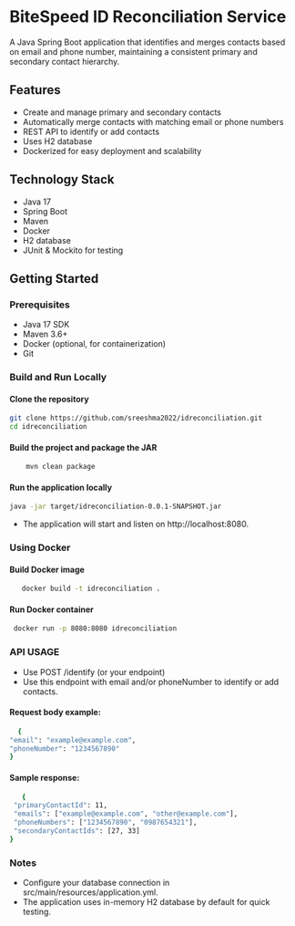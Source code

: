 # BiteSpeed ID Reconciliation Service

A Java Spring Boot application that identifies and merges contacts based on email and phone number, maintaining a consistent primary and secondary contact hierarchy.

## Features

- Create and manage primary and secondary contacts
- Automatically merge contacts with matching email or phone numbers
- REST API to identify or add contacts
- Uses H2 database
- Dockerized for easy deployment and scalability

## Technology Stack

- Java 17
- Spring Boot
- Maven
- Docker
- H2 database
- JUnit & Mockito for testing

## Getting Started

### Prerequisites

- Java 17 SDK
- Maven 3.6+
- Docker (optional, for containerization)
- Git

### Build and Run Locally

#### Clone the repository

```bash
git clone https://github.com/sreeshma2022/idreconciliation.git
cd idreconciliation
```

#### Build the project and package the JAR

  ```bash
      mvn clean package
  ```
#### Run the application locally
```bash
java -jar target/idreconciliation-0.0.1-SNAPSHOT.jar
```
- The application will start and listen on http://localhost:8080.

### Using Docker

#### Build Docker image
```bash
   docker build -t idreconciliation .
```
#### Run Docker container

```bash
 docker run -p 8080:8080 idreconciliation
```

### API USAGE
 - Use POST /identify (or your endpoint)
 - Use this endpoint with email and/or phoneNumber to identify or add contacts.
  #### Request body example:
   ``` bash
     {
  "email": "example@example.com",
  "phoneNumber": "1234567890"
}
   ```
#### Sample response:
 ``` bash
    {
  "primaryContactId": 11,
  "emails": ["example@example.com", "other@example.com"],
  "phoneNumbers": ["1234567890", "0987654321"],
  "secondaryContactIds": [27, 33]
}
```

### Notes
 - Configure your database connection in src/main/resources/application.yml.
 - The application uses in-memory H2 database by default for quick testing.

